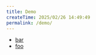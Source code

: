 ```yaml
---
title: Demo
createTime: 2025/02/26 14:49:49
permalink: /demo/
---
```


- [bar](./bar.md)
- [foo](./foo.md)
